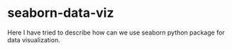 # seaborn-data-viz
Here I have tried to describe how can we use seaborn python package for data visualization.
